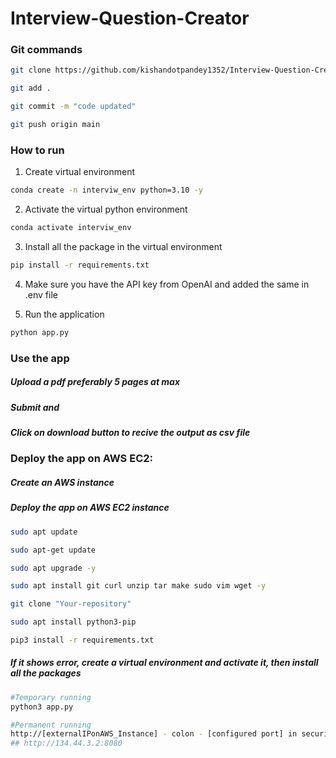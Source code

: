 # Interview-Question-Creator

### Git commands

``` bash
git clone https://github.com/kishandotpandey1352/Interview-Question-Creator.git
```
```bash
git add .
```
```bash
git commit -m "code updated"
```
```bash
git push origin main
```

### How to run

1. Create virtual environment
``` bash
conda create -n interviw_env python=3.10 -y
```
2. Activate the virtual python environment
```bash
conda activate interviw_env

```
3. Install all the package in the virtual environment
```bash
pip install -r requirements.txt

```
4. Make sure you have the API key from OpenAI and added the same in .env file

5. Run the application 
```bash
python app.py

```

### Use the app
#####  Upload a pdf preferably 5 pages at max
#####  Submit and
#####  Click on download button to recive the output as csv file

### Deploy the app on AWS EC2: 
##### Create an AWS instance

##### Deploy the app on AWS EC2 instance
```bash
sudo apt update
```

```bash
sudo apt-get update
```

```bash
sudo apt upgrade -y
```

```bash
sudo apt install git curl unzip tar make sudo vim wget -y
```

```bash
git clone "Your-repository"
```

```bash
sudo apt install python3-pip
```

```bash
pip3 install -r requirements.txt
```
##### If it shows error, create a virtual environment and activate it, then install all the packages

```bash
#Temporary running
python3 app.py
```

```bash
#Permanent running
http://[externalIPonAWS_Instance] - colon - [configured port] in security group under inbound rules
## http://134.44.3.2:8080
```